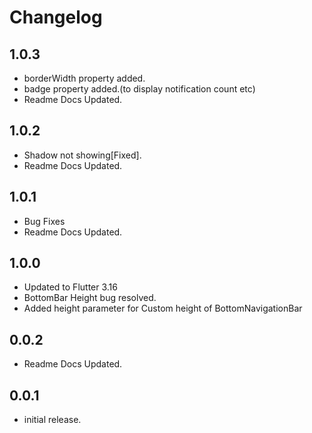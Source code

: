 # Changelog

## 1.0.3
* borderWidth property added.
* badge property added.(to display notification count etc)
* Readme Docs Updated.

## 1.0.2

* Shadow not showing[Fixed].
* Readme Docs Updated.


## 1.0.1

* Bug Fixes
* Readme Docs Updated.

## 1.0.0

* Updated to Flutter 3.16
* BottomBar Height bug resolved.
* Added height parameter for Custom height of BottomNavigationBar

## 0.0.2

* Readme Docs Updated.

## 0.0.1

* initial release.